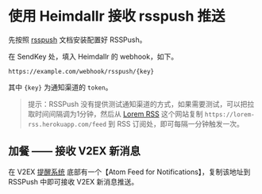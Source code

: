 <h1>使用 Heimdallr 接收 rsspush 推送</h1>

先按照 [rsspush](https://github.com/easychen/rsspush) 文档安装配置好 RSSPush。

在 SendKey 处，填入 Heimdallr 的 webhook，如下。

```
https://example.com/webhook/rsspush/{key}
```

其中 `{key}` 为通知渠道的 `token`。

> 提示：RSSPush 没有提供测试通知渠道的方式，如果需要测试，可以把拉取时间间隔调为1分钟，然后从 [Lorem RSS](https://lorem-rss.herokuapp.com/) 这个网站复制 `https://lorem-rss.herokuapp.com/feed` 到 RSS 订阅处，即可每隔一分钟触发一次。

## 加餐 —— 接收 V2EX 新消息
在 V2EX [提醒系统](https://v2ex.com/notifications) 底部有一个【Atom Feed for Notifications】，复制该地址到 RSSPush 中即可接收 V2EX 新消息推送。